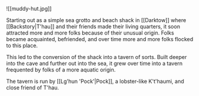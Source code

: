 ![[muddy-hut.jpg]]

Starting out as a simple sea grotto and beach shack in [[Darktow]] where [[Backstory|T'hau]] and their friends made their living quarters, it soon attracted more and more folks because of their unusual origin. Folks became acquainted, befriended, and over time more and more folks flocked to this place.

This led to the conversion of the shack into a tavern of sorts. Built deeper into the cave and further out into the sea, it grew over time into a tavern frequented by folks of a more aquatic origin.

The tavern is run by [[Lg'hun 'Pock'|Pock]], a lobster-like K't'haumi, and close friend of T'hau.